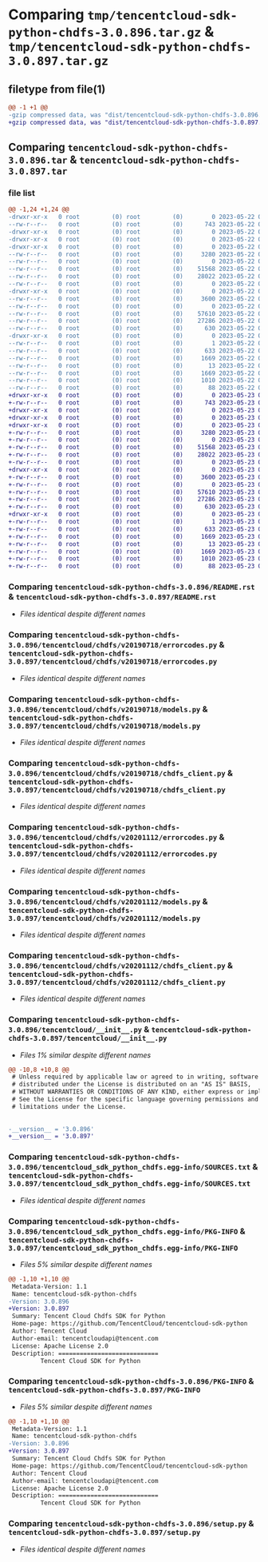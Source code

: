 # Comparing `tmp/tencentcloud-sdk-python-chdfs-3.0.896.tar.gz` & `tmp/tencentcloud-sdk-python-chdfs-3.0.897.tar.gz`

## filetype from file(1)

```diff
@@ -1 +1 @@
-gzip compressed data, was "dist/tencentcloud-sdk-python-chdfs-3.0.896.tar", last modified: Mon May 22 00:18:04 2023, max compression
+gzip compressed data, was "dist/tencentcloud-sdk-python-chdfs-3.0.897.tar", last modified: Tue May 23 02:17:11 2023, max compression
```

## Comparing `tencentcloud-sdk-python-chdfs-3.0.896.tar` & `tencentcloud-sdk-python-chdfs-3.0.897.tar`

### file list

```diff
@@ -1,24 +1,24 @@
-drwxr-xr-x   0 root         (0) root         (0)        0 2023-05-22 00:18:04.000000 tencentcloud-sdk-python-chdfs-3.0.896/
--rw-r--r--   0 root         (0) root         (0)      743 2023-05-22 00:18:04.000000 tencentcloud-sdk-python-chdfs-3.0.896/README.rst
-drwxr-xr-x   0 root         (0) root         (0)        0 2023-05-22 00:18:04.000000 tencentcloud-sdk-python-chdfs-3.0.896/tencentcloud/
-drwxr-xr-x   0 root         (0) root         (0)        0 2023-05-22 00:18:04.000000 tencentcloud-sdk-python-chdfs-3.0.896/tencentcloud/chdfs/
-drwxr-xr-x   0 root         (0) root         (0)        0 2023-05-22 00:18:04.000000 tencentcloud-sdk-python-chdfs-3.0.896/tencentcloud/chdfs/v20190718/
--rw-r--r--   0 root         (0) root         (0)     3280 2023-05-22 00:18:04.000000 tencentcloud-sdk-python-chdfs-3.0.896/tencentcloud/chdfs/v20190718/errorcodes.py
--rw-r--r--   0 root         (0) root         (0)        0 2023-05-22 00:18:04.000000 tencentcloud-sdk-python-chdfs-3.0.896/tencentcloud/chdfs/v20190718/__init__.py
--rw-r--r--   0 root         (0) root         (0)    51568 2023-05-22 00:18:04.000000 tencentcloud-sdk-python-chdfs-3.0.896/tencentcloud/chdfs/v20190718/models.py
--rw-r--r--   0 root         (0) root         (0)    28022 2023-05-22 00:18:04.000000 tencentcloud-sdk-python-chdfs-3.0.896/tencentcloud/chdfs/v20190718/chdfs_client.py
--rw-r--r--   0 root         (0) root         (0)        0 2023-05-22 00:18:04.000000 tencentcloud-sdk-python-chdfs-3.0.896/tencentcloud/chdfs/__init__.py
-drwxr-xr-x   0 root         (0) root         (0)        0 2023-05-22 00:18:04.000000 tencentcloud-sdk-python-chdfs-3.0.896/tencentcloud/chdfs/v20201112/
--rw-r--r--   0 root         (0) root         (0)     3600 2023-05-22 00:18:04.000000 tencentcloud-sdk-python-chdfs-3.0.896/tencentcloud/chdfs/v20201112/errorcodes.py
--rw-r--r--   0 root         (0) root         (0)        0 2023-05-22 00:18:04.000000 tencentcloud-sdk-python-chdfs-3.0.896/tencentcloud/chdfs/v20201112/__init__.py
--rw-r--r--   0 root         (0) root         (0)    57610 2023-05-22 00:18:04.000000 tencentcloud-sdk-python-chdfs-3.0.896/tencentcloud/chdfs/v20201112/models.py
--rw-r--r--   0 root         (0) root         (0)    27286 2023-05-22 00:18:04.000000 tencentcloud-sdk-python-chdfs-3.0.896/tencentcloud/chdfs/v20201112/chdfs_client.py
--rw-r--r--   0 root         (0) root         (0)      630 2023-05-22 00:18:04.000000 tencentcloud-sdk-python-chdfs-3.0.896/tencentcloud/__init__.py
-drwxr-xr-x   0 root         (0) root         (0)        0 2023-05-22 00:18:04.000000 tencentcloud-sdk-python-chdfs-3.0.896/tencentcloud_sdk_python_chdfs.egg-info/
--rw-r--r--   0 root         (0) root         (0)        1 2023-05-22 00:18:04.000000 tencentcloud-sdk-python-chdfs-3.0.896/tencentcloud_sdk_python_chdfs.egg-info/dependency_links.txt
--rw-r--r--   0 root         (0) root         (0)      633 2023-05-22 00:18:04.000000 tencentcloud-sdk-python-chdfs-3.0.896/tencentcloud_sdk_python_chdfs.egg-info/SOURCES.txt
--rw-r--r--   0 root         (0) root         (0)     1669 2023-05-22 00:18:04.000000 tencentcloud-sdk-python-chdfs-3.0.896/tencentcloud_sdk_python_chdfs.egg-info/PKG-INFO
--rw-r--r--   0 root         (0) root         (0)       13 2023-05-22 00:18:04.000000 tencentcloud-sdk-python-chdfs-3.0.896/tencentcloud_sdk_python_chdfs.egg-info/top_level.txt
--rw-r--r--   0 root         (0) root         (0)     1669 2023-05-22 00:18:04.000000 tencentcloud-sdk-python-chdfs-3.0.896/PKG-INFO
--rw-r--r--   0 root         (0) root         (0)     1010 2023-05-22 00:18:04.000000 tencentcloud-sdk-python-chdfs-3.0.896/setup.py
--rw-r--r--   0 root         (0) root         (0)       88 2023-05-22 00:18:04.000000 tencentcloud-sdk-python-chdfs-3.0.896/setup.cfg
+drwxr-xr-x   0 root         (0) root         (0)        0 2023-05-23 02:17:11.000000 tencentcloud-sdk-python-chdfs-3.0.897/
+-rw-r--r--   0 root         (0) root         (0)      743 2023-05-23 02:17:11.000000 tencentcloud-sdk-python-chdfs-3.0.897/README.rst
+drwxr-xr-x   0 root         (0) root         (0)        0 2023-05-23 02:17:11.000000 tencentcloud-sdk-python-chdfs-3.0.897/tencentcloud/
+drwxr-xr-x   0 root         (0) root         (0)        0 2023-05-23 02:17:11.000000 tencentcloud-sdk-python-chdfs-3.0.897/tencentcloud/chdfs/
+drwxr-xr-x   0 root         (0) root         (0)        0 2023-05-23 02:17:11.000000 tencentcloud-sdk-python-chdfs-3.0.897/tencentcloud/chdfs/v20190718/
+-rw-r--r--   0 root         (0) root         (0)     3280 2023-05-23 02:17:11.000000 tencentcloud-sdk-python-chdfs-3.0.897/tencentcloud/chdfs/v20190718/errorcodes.py
+-rw-r--r--   0 root         (0) root         (0)        0 2023-05-23 02:17:11.000000 tencentcloud-sdk-python-chdfs-3.0.897/tencentcloud/chdfs/v20190718/__init__.py
+-rw-r--r--   0 root         (0) root         (0)    51568 2023-05-23 02:17:11.000000 tencentcloud-sdk-python-chdfs-3.0.897/tencentcloud/chdfs/v20190718/models.py
+-rw-r--r--   0 root         (0) root         (0)    28022 2023-05-23 02:17:11.000000 tencentcloud-sdk-python-chdfs-3.0.897/tencentcloud/chdfs/v20190718/chdfs_client.py
+-rw-r--r--   0 root         (0) root         (0)        0 2023-05-23 02:17:11.000000 tencentcloud-sdk-python-chdfs-3.0.897/tencentcloud/chdfs/__init__.py
+drwxr-xr-x   0 root         (0) root         (0)        0 2023-05-23 02:17:11.000000 tencentcloud-sdk-python-chdfs-3.0.897/tencentcloud/chdfs/v20201112/
+-rw-r--r--   0 root         (0) root         (0)     3600 2023-05-23 02:17:11.000000 tencentcloud-sdk-python-chdfs-3.0.897/tencentcloud/chdfs/v20201112/errorcodes.py
+-rw-r--r--   0 root         (0) root         (0)        0 2023-05-23 02:17:11.000000 tencentcloud-sdk-python-chdfs-3.0.897/tencentcloud/chdfs/v20201112/__init__.py
+-rw-r--r--   0 root         (0) root         (0)    57610 2023-05-23 02:17:11.000000 tencentcloud-sdk-python-chdfs-3.0.897/tencentcloud/chdfs/v20201112/models.py
+-rw-r--r--   0 root         (0) root         (0)    27286 2023-05-23 02:17:11.000000 tencentcloud-sdk-python-chdfs-3.0.897/tencentcloud/chdfs/v20201112/chdfs_client.py
+-rw-r--r--   0 root         (0) root         (0)      630 2023-05-23 02:17:11.000000 tencentcloud-sdk-python-chdfs-3.0.897/tencentcloud/__init__.py
+drwxr-xr-x   0 root         (0) root         (0)        0 2023-05-23 02:17:11.000000 tencentcloud-sdk-python-chdfs-3.0.897/tencentcloud_sdk_python_chdfs.egg-info/
+-rw-r--r--   0 root         (0) root         (0)        1 2023-05-23 02:17:11.000000 tencentcloud-sdk-python-chdfs-3.0.897/tencentcloud_sdk_python_chdfs.egg-info/dependency_links.txt
+-rw-r--r--   0 root         (0) root         (0)      633 2023-05-23 02:17:11.000000 tencentcloud-sdk-python-chdfs-3.0.897/tencentcloud_sdk_python_chdfs.egg-info/SOURCES.txt
+-rw-r--r--   0 root         (0) root         (0)     1669 2023-05-23 02:17:11.000000 tencentcloud-sdk-python-chdfs-3.0.897/tencentcloud_sdk_python_chdfs.egg-info/PKG-INFO
+-rw-r--r--   0 root         (0) root         (0)       13 2023-05-23 02:17:11.000000 tencentcloud-sdk-python-chdfs-3.0.897/tencentcloud_sdk_python_chdfs.egg-info/top_level.txt
+-rw-r--r--   0 root         (0) root         (0)     1669 2023-05-23 02:17:11.000000 tencentcloud-sdk-python-chdfs-3.0.897/PKG-INFO
+-rw-r--r--   0 root         (0) root         (0)     1010 2023-05-23 02:17:11.000000 tencentcloud-sdk-python-chdfs-3.0.897/setup.py
+-rw-r--r--   0 root         (0) root         (0)       88 2023-05-23 02:17:11.000000 tencentcloud-sdk-python-chdfs-3.0.897/setup.cfg
```

### Comparing `tencentcloud-sdk-python-chdfs-3.0.896/README.rst` & `tencentcloud-sdk-python-chdfs-3.0.897/README.rst`

 * *Files identical despite different names*

### Comparing `tencentcloud-sdk-python-chdfs-3.0.896/tencentcloud/chdfs/v20190718/errorcodes.py` & `tencentcloud-sdk-python-chdfs-3.0.897/tencentcloud/chdfs/v20190718/errorcodes.py`

 * *Files identical despite different names*

### Comparing `tencentcloud-sdk-python-chdfs-3.0.896/tencentcloud/chdfs/v20190718/models.py` & `tencentcloud-sdk-python-chdfs-3.0.897/tencentcloud/chdfs/v20190718/models.py`

 * *Files identical despite different names*

### Comparing `tencentcloud-sdk-python-chdfs-3.0.896/tencentcloud/chdfs/v20190718/chdfs_client.py` & `tencentcloud-sdk-python-chdfs-3.0.897/tencentcloud/chdfs/v20190718/chdfs_client.py`

 * *Files identical despite different names*

### Comparing `tencentcloud-sdk-python-chdfs-3.0.896/tencentcloud/chdfs/v20201112/errorcodes.py` & `tencentcloud-sdk-python-chdfs-3.0.897/tencentcloud/chdfs/v20201112/errorcodes.py`

 * *Files identical despite different names*

### Comparing `tencentcloud-sdk-python-chdfs-3.0.896/tencentcloud/chdfs/v20201112/models.py` & `tencentcloud-sdk-python-chdfs-3.0.897/tencentcloud/chdfs/v20201112/models.py`

 * *Files identical despite different names*

### Comparing `tencentcloud-sdk-python-chdfs-3.0.896/tencentcloud/chdfs/v20201112/chdfs_client.py` & `tencentcloud-sdk-python-chdfs-3.0.897/tencentcloud/chdfs/v20201112/chdfs_client.py`

 * *Files identical despite different names*

### Comparing `tencentcloud-sdk-python-chdfs-3.0.896/tencentcloud/__init__.py` & `tencentcloud-sdk-python-chdfs-3.0.897/tencentcloud/__init__.py`

 * *Files 1% similar despite different names*

```diff
@@ -10,8 +10,8 @@
 # Unless required by applicable law or agreed to in writing, software
 # distributed under the License is distributed on an "AS IS" BASIS,
 # WITHOUT WARRANTIES OR CONDITIONS OF ANY KIND, either express or implied.
 # See the License for the specific language governing permissions and
 # limitations under the License.
 
 
-__version__ = '3.0.896'
+__version__ = '3.0.897'
```

### Comparing `tencentcloud-sdk-python-chdfs-3.0.896/tencentcloud_sdk_python_chdfs.egg-info/SOURCES.txt` & `tencentcloud-sdk-python-chdfs-3.0.897/tencentcloud_sdk_python_chdfs.egg-info/SOURCES.txt`

 * *Files identical despite different names*

### Comparing `tencentcloud-sdk-python-chdfs-3.0.896/tencentcloud_sdk_python_chdfs.egg-info/PKG-INFO` & `tencentcloud-sdk-python-chdfs-3.0.897/tencentcloud_sdk_python_chdfs.egg-info/PKG-INFO`

 * *Files 5% similar despite different names*

```diff
@@ -1,10 +1,10 @@
 Metadata-Version: 1.1
 Name: tencentcloud-sdk-python-chdfs
-Version: 3.0.896
+Version: 3.0.897
 Summary: Tencent Cloud Chdfs SDK for Python
 Home-page: https://github.com/TencentCloud/tencentcloud-sdk-python
 Author: Tencent Cloud
 Author-email: tencentcloudapi@tencent.com
 License: Apache License 2.0
 Description: ============================
         Tencent Cloud SDK for Python
```

### Comparing `tencentcloud-sdk-python-chdfs-3.0.896/PKG-INFO` & `tencentcloud-sdk-python-chdfs-3.0.897/PKG-INFO`

 * *Files 5% similar despite different names*

```diff
@@ -1,10 +1,10 @@
 Metadata-Version: 1.1
 Name: tencentcloud-sdk-python-chdfs
-Version: 3.0.896
+Version: 3.0.897
 Summary: Tencent Cloud Chdfs SDK for Python
 Home-page: https://github.com/TencentCloud/tencentcloud-sdk-python
 Author: Tencent Cloud
 Author-email: tencentcloudapi@tencent.com
 License: Apache License 2.0
 Description: ============================
         Tencent Cloud SDK for Python
```

### Comparing `tencentcloud-sdk-python-chdfs-3.0.896/setup.py` & `tencentcloud-sdk-python-chdfs-3.0.897/setup.py`

 * *Files identical despite different names*

